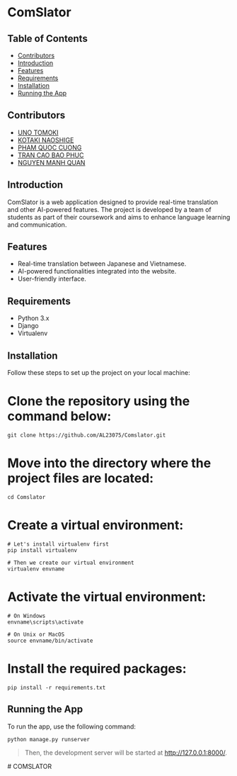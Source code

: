 # ComSlator


## Table of Contents

- [Contributors](#contributors)
- [Introduction](#introduction)
- [Features](#features)
- [Requirements](#requirements)
- [Installation](#installation)
- [Running the App](#running-the-app)


## Contributors

- [UNO TOMOKI](https://github.com/AL23075)
- [KOTAKI NAOSHIGE]()
- [PHAM QUOC CUONG](https://github.com/cuonggpham)
- [TRAN CAO BAO PHUC](https://github.com/Phuctran11)
- [NGUYEN MANH QUAN](https://github.com/Kuan-niisan)

## Introduction

ComSlator is a web application designed to provide real-time translation and other AI-powered features. The project is developed by a team of students as part of their coursework and aims to enhance language learning and communication.

## Features

- Real-time translation between Japanese and Vietnamese.
- AI-powered functionalities integrated into the website.
- User-friendly interface.

## Requirements

- Python 3.x
- Django
- Virtualenv

## Installation

Follow these steps to set up the project on your local machine:

# Clone the repository using the command below:

    
    git clone https://github.com/AL23075/Comslator.git
    

# Move into the directory where the project files are located:

    
    cd Comslator
    

# Create a virtual environment:

    
    # Let's install virtualenv first
    pip install virtualenv

    # Then we create our virtual environment
    virtualenv envname
    

# Activate the virtual environment:

    
    # On Windows
    envname\scripts\activate

    # On Unix or MacOS
    source envname/bin/activate
    

# Install the required packages:

    
    pip install -r requirements.txt
   

## Running the App


  To run the app, use the following command:


    python manage.py runserver

> Then, the development server will be started at http://127.0.0.1:8000/.


#   C O M S L A T O R  
 